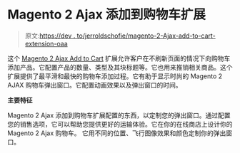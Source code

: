 # Magento 2 Ajax 添加到购物车扩展

> 原文:[https://dev . to/jerroldschofie/magento-2-Ajax-add-to-cart-extension-oaa](https://dev.to/jerroldschofie/magento-2-ajax-add-to-cart-extension-oaa)

这个 [Magento 2 Ajax Add to Cart](https://www.mageants.com/ajax-add-to-cart-for-magento-2.html) 扩展允许客户在不刷新页面的情况下向购物车添加产品。它配置产品的数量、类型及其块标题等。它也用来推销相关商品。这个扩展提供了最平滑和最快的购物车添加过程。它有助于显示时尚的 Magento 2 AJAX 购物车弹出窗口。它配置动画效果以及弹出窗口的时间。

**主要特征**

Magento 2 Ajax 添加到购物车扩展配置的东西，以定制您的弹出窗口。通过配置您的销售选项，它可以帮助您提供更好的运输体验。它在你的在线商店上设计你的 Magento 2 Ajax 购物车。
它用不同的位置、飞行图像效果和颜色定制你的弹出窗口。